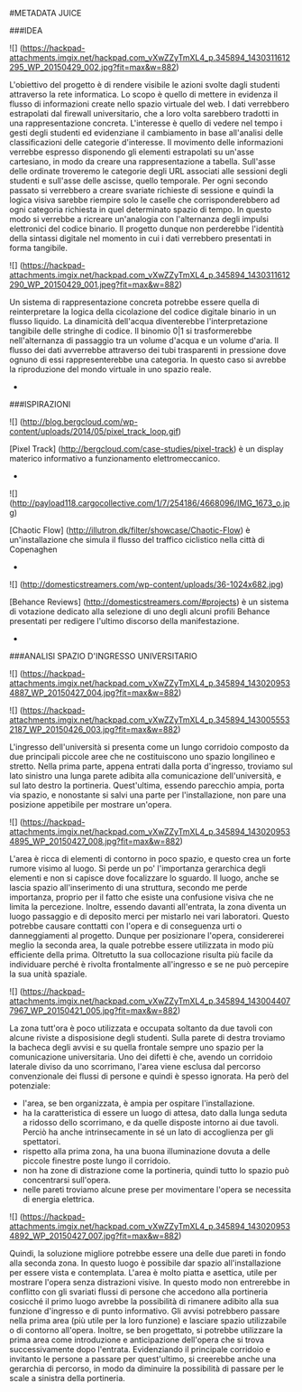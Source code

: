 
#METADATA JUICE

###IDEA

![] (https://hackpad-attachments.imgix.net/hackpad.com_vXwZZyTmXL4_p.345894_1430311612295_WP_20150429_002.jpg?fit=max&w=882)

L'obiettivo del progetto è di rendere visibile le azioni svolte dagli studenti attraverso la rete informatica. Lo scopo è quello di mettere in evidenza il flusso di informazioni create nello spazio virtuale del web. I dati verrebbero estrapolati dal firewall universitario, che a loro volta sarebbero tradotti in una rappresentazione concreta. L'interesse è quello di vedere nel tempo i gesti degli studenti ed evidenziane il cambiamento in base all'analisi delle classificazioni delle categorie d'interesse. Il movimento delle informazioni verrebbe espresso disponendo gli elementi estrapolati su un'asse cartesiano, in modo da creare una rappresentazione a tabella. Sull'asse delle ordinate troveremo le categorie degli URL associati alle sessioni degli studenti e sull'asse delle ascisse, quello temporale. Per ogni secondo passato si verrebbero a creare svariate richieste di sessione e quindi la logica visiva sarebbe riempire solo le caselle che corrisponderebbero ad ogni categoria richiesta in quel determinato spazio di tempo. In questo modo si verrebbe a ricreare un'analogia con l'alternanza degli impulsi elettronici del codice binario. Il progetto dunque non perderebbe l'identità della sintassi digitale nel momento in cui i dati verrebbero presentati in forma tangibile.

![] (https://hackpad-attachments.imgix.net/hackpad.com_vXwZZyTmXL4_p.345894_1430311612290_WP_20150429_001.jpeg?fit=max&w=882)

Un sistema di rappresentazione concreta potrebbe essere quella di reinterpretare la logica della cicolazione del codice digitale binario in un flusso liquido.
La dinamicità dell'acqua diventerebbe l'interpretazione tangibile delle stringhe di codice. Il binomio 0|1 si trasformerebbe nell'alternanza di passaggio tra un volume d'acqua e un volume d'aria. Il flusso dei dati avverrebbe attraverso dei tubi trasparenti in pressione dove ognuno di essi rappresenterebbe una categoria. In questo caso si avrebbe la riproduzione del mondo virtuale in uno spazio reale.

-

###ISPIRAZIONI


![] (http://blog.bergcloud.com/wp-content/uploads/2014/05/pixel_track_loop.gif)

[Pixel Track] (http://bergcloud.com/case-studies/pixel-track) è un display materico informativo a funzionamento elettromeccanico.

-

![] (http://payload118.cargocollective.com/1/7/254186/4668096/IMG_1673_o.jpg)

[Chaotic Flow] (http://illutron.dk/filter/showcase/Chaotic-Flow) è un'installazione che simula il flusso del traffico ciclistico nella città di Copenaghen

-

![] (http://domesticstreamers.com/wp-content/uploads/36-1024x682.jpg)

[Behance Reviews] (http://domesticstreamers.com/#projects) è un sistema di votazione dedicato alla selezione di uno degli alcuni profili Behance presentati per redigere l'ultimo discorso della manifestazione.


-


###ANALISI SPAZIO D'INGRESSO UNIVERSITARIO

![] (https://hackpad-attachments.imgix.net/hackpad.com_vXwZZyTmXL4_p.345894_1430209534887_WP_20150427_004.jpg?fit=max&w=882)

![] (https://hackpad-attachments.imgix.net/hackpad.com_vXwZZyTmXL4_p.345894_1430055532187_WP_20150426_003.jpg?fit=max&w=882)

L'ingresso dell'università si presenta come un lungo corridoio composto da due principali piccole aree che ne costituiscono uno spazio longilineo e stretto. Nella prima parte, appena entrati dalla porta d'ingresso, troviamo sul lato sinistro una lunga parete adibita alla comunicazione dell'università, e sul lato destro la portineria. Quest'ultima, essendo parecchio ampia, porta via spazio, e nonostante si salvi una parte per l'installazione, non pare una posizione appetibile per mostrare un'opera. 

![] (https://hackpad-attachments.imgix.net/hackpad.com_vXwZZyTmXL4_p.345894_1430209534895_WP_20150427_008.jpg?fit=max&w=882)

L'area è ricca di elementi di contorno in poco spazio, e questo crea un forte rumore visimo al luogo. Si perde un po' l'importanza gerarchica degli elementi e non si capisce dove focalizzare lo sguardo. Il luogo, anche se lascia spazio all'inserimento di una struttura, secondo me perde importanza, proprio per il fatto che esiste una confusione visiva che ne limita la percezione. Inoltre, essendo davanti all'entrata, la zona diventa un luogo passaggio e di deposito merci per mistarlo nei vari laboratori. Questo potrebbe causare conttatti con l'opera e di conseguenza urti o danneggiamenti al progetto. Dunque per posizionare l'opera, considererei meglio la seconda area, la quale potrebbe essere utilizzata in modo più efficiente della prima. Oltretutto la sua collocazione risulta più facile da individuare perché è rivolta frontalmente all'ingresso e se ne può percepire la sua unità spaziale. 

![] (https://hackpad-attachments.imgix.net/hackpad.com_vXwZZyTmXL4_p.345894_1430044077967_WP_20150421_005.jpg?fit=max&w=882)

La zona tutt'ora è poco utilizzata e occupata soltanto da due tavoli con alcune riviste a disposisione degli studenti. 
Sulla parete di destra troviamo la bacheca degli avvisi e su quella frontale sempre uno spazio per la comunicazione universitaria.
Uno dei difetti è che, avendo un corridoio laterale diviso da uno scorrimano, l'area viene esclusa dal percorso 
convenzionale dei flussi di persone e quindi è spesso ignorata. Ha però del potenziale:

- l'area, se ben organizzata, è ampia per ospitare l'installazione.
- ha la caratteristica di essere un luogo di attesa, dato dalla lunga seduta a ridosso dello scorrimano, e da quelle disposte intorno ai due tavoli. Perciò ha anche intrinsecamente in sé un lato di accoglienza per gli spettatori.
- rispetto alla prima zona, ha una buona illuminazione dovuta a delle piccole finestre poste lungo il corridoio.
- non ha zone di distrazione come la portineria, quindi tutto lo spazio può concentrarsi sull'opera.
- nelle pareti troviamo alcune prese per movimentare l'opera se necessita di energia elettrica.

![] (https://hackpad-attachments.imgix.net/hackpad.com_vXwZZyTmXL4_p.345894_1430209534892_WP_20150427_007.jpg?fit=max&w=882)

Quindi, la soluzione migliore potrebbe essere una delle due pareti in fondo alla seconda zona. 
In questo luogo è possibile dar spazio all'installazione per essere vista e contemplata. 
L'area è molto piatta e asettica, utile per mostrare l'opera senza distrazioni visive. In questo modo non entrerebbe in conflitto con gli svariati flussi di persone che accedono alla portineria cosicché il primo luogo avrebbe la possibilità di rimanere adibito alla sua funzione d'ingresso e di punto informativo. Gli avvisi potrebbero passare nella prima area (più utile per la loro funzione) e lasciare spazio utilizzabile o di contorno all'opera. Inoltre, se ben progettato, si potrebbe utilizzare la prima area come introduzione e anticipazione dell'opera che si trova successivamente dopo l'entrata. Evidenziando il principale corridoio e invitanto le persone a passare per quest'ultimo, si creerebbe anche una gerarchia di percorso, in modo da diminuire la possibilità di passare per le scale a sinistra della portineria. 
